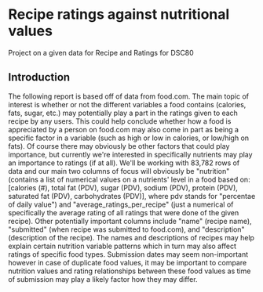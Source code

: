 # Recipe ratings against nutritional values
Project on a given data for Recipe and Ratings for DSC80


## Introduction
The following report is based off of data from food.com. The main topic of interest is whether or not the different variables a food contains (calories, fats, sugar, etc.) may potentially play a part in the ratings given to each recipe by any users. This could help conclude whether how a food is appreciated by a person on food.com may also come in part as being a specific factor in a variable (such as high or low in calories, or low/high on fats). Of course there may obviously be other factors that could play importance, but currently we're interested in specifically nutrients may play an importance to ratings (if at all). We'll be working with 83,782 rows of data and our main two columns of focus will obviously be "nutrition" (contains a list of numerical values on a nutrients' level in a food based on:  [calories (#), total fat (PDV), sugar (PDV), sodium (PDV), protein (PDV), saturated fat (PDV), carbohydrates (PDV)], where pdv stands for "percentae of daily value") and "average_ratings_per_recipe" (just a numerical of specifically the average rating of all ratings that were done of the given recipe). Other potentially important columns include "name" (recipe name), "submitted" (when recipe was submitted to food.com), and "description" (description of the recipe). The names and descriptions of recipes may help explain certain nutrition variable patterns which in turn may also affect ratings of specific food types. Submission dates may seem non-important however in case of duplicate food values, it may be important to compare nutrition values and rating relationships between these food values as time of submission may play a likely factor how they may differ.
